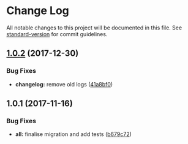 # Change Log

All notable changes to this project will be documented in this file. See [standard-version](https://github.com/conventional-changelog/standard-version) for commit guidelines.

<a name="1.0.2"></a>
## [1.0.2](https://github.com/nomocas/elenpi-simple-function-call-parser/compare/v1.0.1...v1.0.2) (2017-12-30)


### Bug Fixes

* **changelog:** remove old logs ([41a8bf0](https://github.com/nomocas/elenpi-simple-function-call-parser/commit/41a8bf0))



<a name="1.0.1"></a>
## 1.0.1 (2017-11-16)


### Bug Fixes

* **all:** finalise migration and add tests ([b679c72](https://github.com/nomocas/elenpi-simple-function-call-parser/commit/b679c72))
